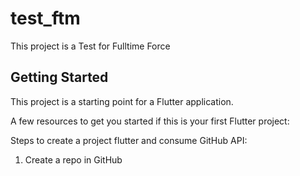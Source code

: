 # test_ftm

This project is a Test for Fulltime Force

## Getting Started

This project is a starting point for a Flutter application.

A few resources to get you started if this is your first Flutter project:

Steps to create a project flutter and consume GitHub API:

1. Create a repo in GitHub
